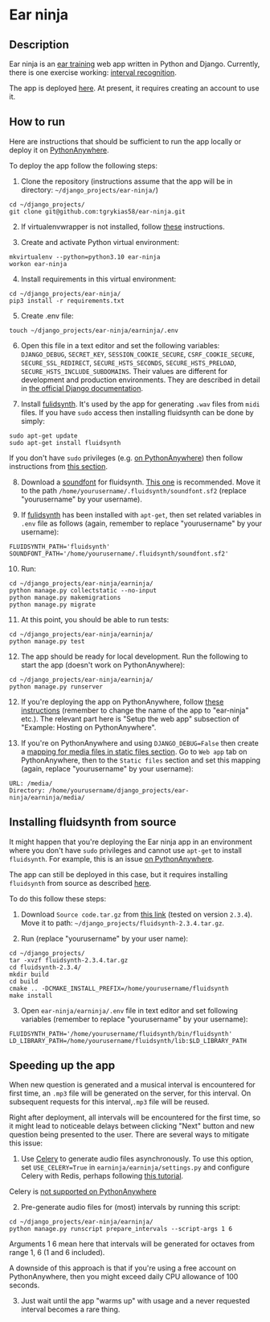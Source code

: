 # Ear ninja

## Description

Ear ninja is an [ear training](https://en.wikipedia.org/wiki/Ear_training) web app written in Python and Django. Currently, there is one exercise working: [interval recognition](https://en.wikipedia.org/wiki/Interval_recognition).

The app is deployed [here](https://tgrykias.eu.pythonanywhere.com/). At present, it requires creating an account to use it.

## How to run

Here are instructions that should be sufficient to run the app locally or deploy it on [PythonAnywhere](https://www.pythonanywhere.com/).

To deploy the app follow the following steps:

1. Clone the repository (instructions assume that the app will be in directory: `~/django_projects/ear-ninja/`) 

```
cd ~/django_projects/
git clone git@github.com:tgrykias58/ear-ninja.git
```

2. If virtualenvwrapper is not installed, follow [these](https://developer.mozilla.org/en-US/docs/Learn/Server-side/Django/development_environment#using_django_inside_a_python_virtual_environment) instructions.

3. Create and activate Python virtual environment:
```
mkvirtualenv --python=python3.10 ear-ninja
workon ear-ninja
```

4. Install requirements in this virtual environment:

```
cd ~/django_projects/ear-ninja/
pip3 install -r requirements.txt
```

5. Create .env file:
```
touch ~/django_projects/ear-ninja/earninja/.env
```

6. Open this file in a text editor and set the following variables: `DJANGO_DEBUG`, `SECRET_KEY`, `SESSION_COOKIE_SECURE`, `CSRF_COOKIE_SECURE`, `SECURE_SSL_REDIRECT`, `SECURE_HSTS_SECONDS`, `SECURE_HSTS_PRELOAD`, `SECURE_HSTS_INCLUDE_SUBDOMAINS`. Their values are different for development and production environments. They are described in detail in [the official Django documentation](https://docs.djangoproject.com/en/4.2/ref/settings/).

7. Install [fulidsynth](https://www.fluidsynth.org/). It's used by the app for generating `.wav` files from `midi` files. If you have `sudo` access then installing fluidsynth can be done by simply:  
```
sudo apt-get update
sudo apt-get install fluidsynth
```
If you don't have `sudo` privileges (e.g. [on PythonAnywhere](https://help.pythonanywhere.com/pages/InstallingNewModules/#4-installing-non-python-packages)) then follow instructions from [this section](#installing-fluidsynth-from-source).

8. Download a [soundfont](https://github.com/FluidSynth/fluidsynth/wiki/SoundFont) for fluidsynth. [This one](https://www.schristiancollins.com/generaluser.php) is recommended. Move it to the path `/home/yourusername/.fluidsynth/soundfont.sf2` (replace "yourusername" by your username).

9. If [fulidsynth](https://www.fluidsynth.org/) has been installed with `apt-get`, then set related variables in `.env` file as follows (again, remember to replace "yourusername" by your username):

```
FLUIDSYNTH_PATH='fluidsynth'
SOUNDFONT_PATH='/home/yourusername/.fluidsynth/soundfont.sf2'
```

10. Run:
```
cd ~/django_projects/ear-ninja/earninja/
python manage.py collectstatic --no-input
python manage.py makemigrations
python manage.py migrate
```

11. At this point, you should be able to run tests:
```
cd ~/django_projects/ear-ninja/earninja/
python manage.py test
```

12. The app should be ready for local development. Run the following to start the app (doesn't work on PythonAnywhere):

```
cd ~/django_projects/ear-ninja/earninja/
python manage.py runserver
```

12. If you're deploying the app on PythonAnywhere, follow [these instructions](https://developer.mozilla.org/en-US/docs/Learn/Server-side/Django/Deployment#setup_the_web_app) (remember to change the name of the app to "ear-ninja" etc.). The relevant part here is "Setup the web app" subsection of "Example: Hosting on PythonAnywhere".

13. If you're on PythonAnywhere and using `DJANGO_DEBUG=False` then create a [mapping for media files in static files section](https://stackoverflow.com/questions/42505292/media-files-not-showing-on-debug-false/42505333). Go to `Web app` tab on PythonAnywhere, then to the `Static files` section and set this mapping (again, replace "yourusername" by your username): 
```
URL: /media/
Directory: /home/yourusername/django_projects/ear-ninja/earninja/media/ 
```

## Installing fluidsynth from source

It might happen that you're deploying the Ear ninja app in an environment where you don't have `sudo` privileges and cannot use `apt-get` to install `fluidsynth`. For example, this is an issue [on PythonAnywhere](https://help.pythonanywhere.com/pages/CompilingCPrograms). 

The app can still be deployed in this case, but it requires installing `fluidsynth` from source as described [here](https://github.com/FluidSynth/fluidsynth/wiki/BuildingWithCMake).

To do this follow these steps:

1. Download `Source code.tar.gz` from [this link](https://github.com/FluidSynth/fluidsynth/releases) (tested on version `2.3.4`). Move it to path: `~/django_projects/fluidsynth-2.3.4.tar.gz`.

2. Run (replace "yourusername" by your user name):
```
cd ~/django_projects/
tar -xvzf fluidsynth-2.3.4.tar.gz
cd fluidsynth-2.3.4/
mkdir build
cd build
cmake .. -DCMAKE_INSTALL_PREFIX=/home/yourusername/fluidsynth
make install
```
3. Open `ear-ninja/earninja/.env` file in text editor and set following variables (remember to replace "yourusername" by your username):

```
FLUIDSYNTH_PATH='/home/yourusername/fluidsynth/bin/fluidsynth'
LD_LIBRARY_PATH=/home/yourusername/fluidsynth/lib:$LD_LIBRARY_PATH
```

## Speeding up the app

When new question is generated and a musical interval is encountered for first time, an `.mp3` file will be generated on the server, for this interval. On subsequent requests for this interval,`.mp3` file will be reused. 

Right after deployment, all intervals will be encountered for the first time, so it might lead to noticeable delays between clicking "Next" button and new question being presented to the user. There are several ways to mitigate this issue:


1. Use [Celery](https://docs.celeryq.dev/en/v5.3.6/getting-started/introduction.html) to generate audio files asynchronously. To use this option, set `USE_CELERY=True` in `earninja/earninja/settings.py` and configure Celery with Redis, perhaps following [this tutorial](https://realpython.com/asynchronous-tasks-with-django-and-celery/). 

Celery is [not supported on PythonAnywhere](https://www.pythonanywhere.com/forums/topic/1215/)

2. Pre-generate audio files for (most) intervals by running this script:
```
cd ~/django_projects/ear-ninja/earninja/
python manage.py runscript prepare_intervals --script-args 1 6
```
Arguments 1 6 mean here that intervals will be generated for octaves from range 1, 6 (1 and 6 included). 

A downside of this approach is that if you're using a free account on PythonAnywhere, then you might exceed daily CPU allowance of 100 seconds.

3. Just wait until the app "warms up" with usage and a never requested interval becomes a rare thing.